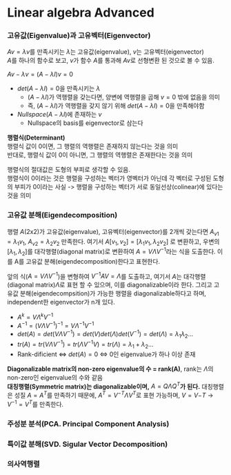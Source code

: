 # Linear algebra Advanced

### 고유값(Eigenvalue)과 고유벡터(Eigenvector)
$Av = \lambda v$를 만족시키는 $\lambda$는 고유값(eigenvalue), $v$는 고유벡터(eigenvector)  
$A$를 하나의 함수로 보고, $v$가 함수 $A$를 통과해 $Av$로 선형변환 된 것으로 볼 수 있음.  

$Av-\lambda v=(A-\lambda I)v=0$  
- $det(A-\lambda I)=0$을 만족시키는 $\lambda$
    - $(A-\lambda I)$가 역행렬을 갖는다면, 양변에 역행렬을 곱해 $v=0$ 밖에 없음을 의미
    - 즉, $(A-\lambda I)$가 역행렬을 갖지 않기 위해 $det(A-\lambda I)=0$을 만족해야함
- $Nullspace(A-\lambda I)$에 존재하는 $v$
    - Nullspace의 basis를 eigenvector로 삼는다

**행렬식(Determinant)**  
행렬식 값이 0이면, 그 행렬의 역행렬은 존재하지 않는다는 것을 의미  
반대로, 행렬식 값이 0이 아니면, 그 행렬의 역행렬은 존재한다는 것을 의미  

행렬식의 절대값은 도형의 부피로 생각할 수 있음.  
행렬식이 0이라는 것은 행렬을 구성하는 벡터가 영벡터가 아닌데 각 벡터로 구성된 도형의 부피가 0이라는 사실 -> 행렬을 구성하는 벡터가 서로 동일선상(colinear)에 있다는 것을 의미


### 고유값 분해(Eigendecomposition)
행렬 $A$(2x2)가 고유값(eigenvalue), 고유벡터(eigenvector)를 2개씩 갖는다면 $A_{v1}=\lambda_{1}v_{1}$, $A_{v2}=\lambda_{2}v_{2}$ 만족한다. 여기서 $A[v_1, v_2] = [\lambda_{1}v_{1}, \lambda_{2}v_{2}]$ 로 변환하고, 우변의 $[\lambda_1, \lambda_2]$를 대각행렬(diagonal matrix)로 변환하여 $A = V\Lambda V^{-1}$라는 식을 도출한다. 이를 A를 고유값 분해(eigendecomposition)한다고 표현한다.

앞의 식($A = V\Lambda V^{-1}$)을 변형하여 $V^{-1}AV = \Lambda$를 도출하고, 여기서 $A$는 대각행렬(diagonal matrix)$\Lambda$로 표현 할 수 있으며, 이를 diagonalizable이라 한다. 그리고 고유값 분해(eigendecompsition)가 가능한 행렬을 diagonalizable하다고 하며, independent한 eigenvector가 n개 있다.

- $A^k = V\Lambda^kV^{-1}$
- $A^{-1} = (V\Lambda V^{-1})^{-1} = V\Lambda^{-1}V^{-1}$
- $det(A) = det(V\Lambda V^{-1}) = det(V)det(\Lambda)det(V^{-1}) = det(\Lambda)= \lambda_1\lambda_2...$
- $tr(A) = tr(V\Lambda V^{-1}) = tr(\Lambda V^{-1}V) = tr(\Lambda) = \lambda_1 + \lambda_2 ...$
- Rank-dificient <=> $det(A)=0$ <=> $0$인 eigenvalue가 하나 이상 존재

**Diagonalizable matrix의 non-zero eigenvalue의 수 = rank(A)**, rank는 $\Lambda$의 non-zero인 eigenvalue의 수와 같음  
**대칭행렬(Symmetric matrix)는 diagonalizable이며,** $A=Q\Lambda Q^{T}$**가 된다.** 대칭행렬은 성질 $A = A^T$를 만족하기 때문에, $A^T = V^{-T}\Lambda V^{T}$로 표현 가능하며, $V = V{-T}$ -> $V^{-1} = V^{T}$를 만족한다.


### 주성분 분석(PCA. Principal Component Analysis)

### 특이값 분해(SVD. Sigular Vector Decomposition)

### 의사역행렬